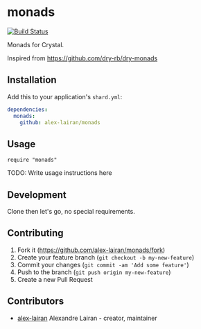 # monads
[![Build Status](https://travis-ci.org/alex-lairan/monads.svg?branch=master)](https://travis-ci.org/alex-lairan/monads)

Monads for Crystal.

Inspired from https://github.com/dry-rb/dry-monads

## Installation

Add this to your application's `shard.yml`:

```yaml
dependencies:
  monads:
    github: alex-lairan/monads
```

## Usage

```crystal
require "monads"
```

TODO: Write usage instructions here

## Development

Clone then let's go, no special requirements.

## Contributing

1. Fork it (<https://github.com/alex-lairan/monads/fork>)
2. Create your feature branch (`git checkout -b my-new-feature`)
3. Commit your changes (`git commit -am 'Add some feature'`)
4. Push to the branch (`git push origin my-new-feature`)
5. Create a new Pull Request

## Contributors

- [alex-lairan](https://github.com/alex-lairan) Alexandre Lairan - creator, maintainer
